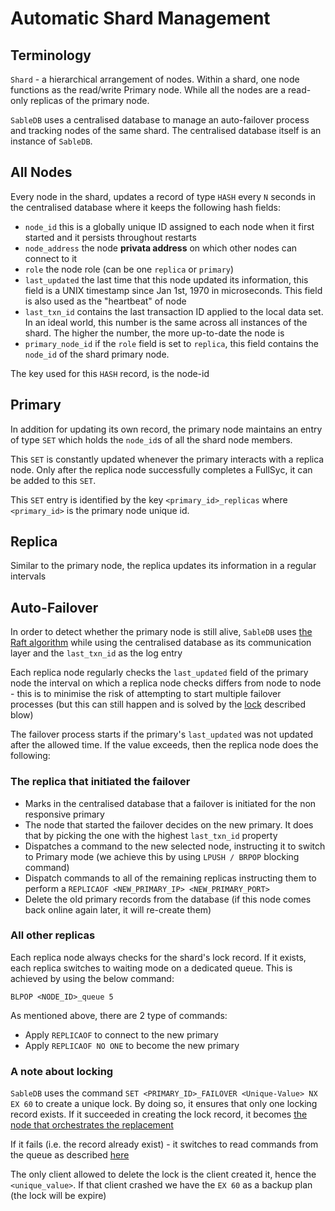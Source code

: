 # Automatic Shard Management

## Terminology

`Shard` - a hierarchical arrangement of nodes. Within a shard, one node functions as the read/write Primary node.
While all the nodes are a read-only replicas of the primary node.

`SableDB` uses a centralised database to manage an auto-failover process and tracking nodes of the same shard.
The centralised database itself is an instance of `SableDB`.

## All Nodes

Every node in the shard, updates a record of type `HASH` every `N` seconds in the centralised database where it keeps the following hash fields:

- `node_id` this is a globally unique ID assigned to each node when it first started and it persists throughout restarts
- `node_address` the node **privata address** on which other nodes can connect to it
- `role` the node role (can be one `replica` or `primary`)
- `last_updated` the last time that this node updated its information, this field is a UNIX timestamp since Jan 1st, 1970 in microseconds. This field is also used as the "heartbeat" of node
- `last_txn_id` contains the last transaction ID applied to the local data set. In an ideal world, this number is the same across all instances of the shard. The higher the number, the more up-to-date the node is
- `primary_node_id` if the `role` field is set to `replica`, this field contains the `node_id` of the shard primary node.

The key used for this `HASH` record, is the node-id

## Primary

In addition for updating its own record, the primary node maintains an entry of type `SET` which holds the `node_id`s of all
the shard node members.

This `SET` is constantly updated whenever the primary interacts with a replica node. Only after the replica node successfully completes a FullSyc,
it can be added to this `SET`.

This `SET` entry is identified by the key `<primary_id>_replicas` where `<primary_id>` is the primary node unique id.

## Replica

Similar to the primary node, the replica updates its information in a regular intervals

## Auto-Failover

In order to detect whether the primary node is still alive, `SableDB` uses [the Raft algorithm][1] while using the centralised database
as its communication layer and the `last_txn_id` as the log entry

Each replica node regularly checks the `last_updated` field of the primary node the interval on which a replica node checks differs from node to
node - this is to minimise the risk of attempting to start multiple failover processes (but this can still happen and is solved by the [lock][4] described blow)

The failover process starts if the primary's `last_updated` was not updated after the allowed time. If the value exceeds, then
the replica node does the following:

### The replica that initiated the failover

- Marks in the centralised database that a failover is initiated for the non responsive primary
- The node that started the failover decides on the new primary. It does that by picking the one with the highest `last_txn_id` property
- Dispatches a command to the new selected node, instructing it to switch to Primary mode (we achieve this by using `LPUSH / BRPOP` blocking command)
- Dispatch commands to all of the remaining replicas instructing them to perform a `REPLICAOF <NEW_PRIMARY_IP> <NEW_PRIMARY_PORT>`
- Delete the old primary records from the database (if this node comes back online again later, it will re-create them)

### All other replicas

Each replica node always checks for the shard's lock record. If it exists, each replica switches to waiting mode on a dedicated queue.
This is achieved by using the below command:

```
BLPOP <NODE_ID>_queue 5
```

As mentioned above, there are 2 type of commands:

- Apply `REPLICAOF` to connect to the new primary
- Apply `REPLICAOF NO ONE` to become the new primary

### A note about locking

`SableDB` uses the command `SET <PRIMARY_ID>_FAILOVER <Unique-Value> NX EX 60` to create a unique lock.
By doing so, it ensures that only one locking record exists. If it succeeded in creating the lock record,
it becomes [the node that orchestrates the replacement][3]

If it fails (i.e. the record already exist) - it switches to read commands from the queue as described [here][2]

The only client allowed to delete the lock is the client created it, hence the `<unique_value>`. If that client crashed
we have the `EX 60` as a backup plan (the lock will be expire)

 [1]: https://raft.github.io/
 [2]: /sabledb/design/auto-failover/#all-other-replicas
 [3]: /sabledb/design/auto-failover/#the-replica-that-initiated-the-failover
 [4]: /sabledb/design/auto-failover/#a-note-about-locking